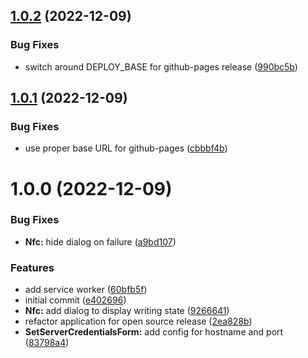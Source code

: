 ## [1.0.2](https://github.com/bloop-box/bloop-box-config/compare/v1.0.1...v1.0.2) (2022-12-09)


### Bug Fixes

* switch around DEPLOY_BASE for github-pages release ([990bc5b](https://github.com/bloop-box/bloop-box-config/commit/990bc5b103ef954fe7268b519eab5a748337edaf))

## [1.0.1](https://github.com/bloop-box/bloop-box-config/compare/v1.0.0...v1.0.1) (2022-12-09)


### Bug Fixes

* use proper base URL for github-pages ([cbbbf4b](https://github.com/bloop-box/bloop-box-config/commit/cbbbf4bb92c131547ef3be4a5b69d0adbbf3d633))

# 1.0.0 (2022-12-09)


### Bug Fixes

* **Nfc:** hide dialog on failure ([a9bd107](https://github.com/bloop-box/bloop-box-config/commit/a9bd1077e45812b94b37f68560d65213298d8381))


### Features

* add service worker ([60bfb5f](https://github.com/bloop-box/bloop-box-config/commit/60bfb5f9b2628745c4dc6ede0a4c839a1e2b6692))
* initial commit ([e402696](https://github.com/bloop-box/bloop-box-config/commit/e4026967dd9d6a5a33942d1533dd2dc7dc82520a))
* **Nfc:** add dialog to display writing state ([9266641](https://github.com/bloop-box/bloop-box-config/commit/9266641501eeb3bf982f15d25e2ec7afe2abffb8))
* refactor application for open source release ([2ea828b](https://github.com/bloop-box/bloop-box-config/commit/2ea828b3a7106bb9adf81b9302d163dafc7a75cf))
* **SetServerCredentialsForm:** add config for hostname and port ([83798a4](https://github.com/bloop-box/bloop-box-config/commit/83798a413d44b47b1cee2c65dbae68f44dcb0606))
